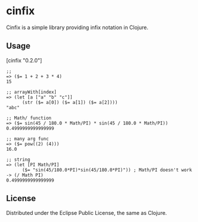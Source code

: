 # cinfix
Cinfix is a simple library providing infix notation in Clojure.

## Usage
[cinfix "0.2.0"]

    ;; 
    => ($= 1 + 2 + 3 * 4)
    15

    ;; arrayWith[index] 
    => (let [a ["a" "b" "c"]]
          (str ($= a[0]) ($= a[1]) ($= a[2])))
    "abc"

    ;; Math/ function
    => ($= sin(45 / 180.0 * Math/PI) * sin(45 / 180.0 * Math/PI))
    0.4999999999999999

    ;; many arg func
    => ($= pow((2) (4)))
    16.0

    ;; string 
    => (let [PI Math/PI]
          ($= "sin(45/180.0*PI)*sin(45/180.0*PI)"))	; Math/PI doesn't work -> (/ Math PI)
    0.4999999999999999

## License

Distributed under the Eclipse Public License, the same as Clojure.
